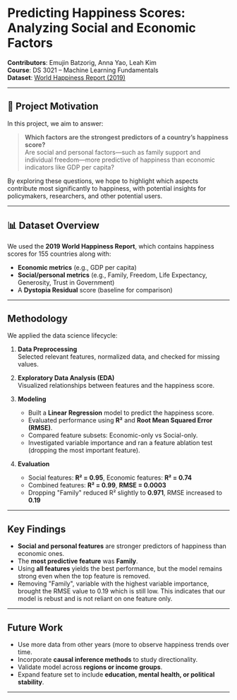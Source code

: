 # Predicting Happiness Scores: Analyzing Social and Economic Factors

**Contributors**: Emujin Batzorig, Anna Yao, Leah Kim  
**Course**: DS 3021 – Machine Learning Fundamentals  
**Dataset**: [World Happiness Report (2019)](https://www.kaggle.com/datasets/unsdsn/world-happiness)

---

## 🧠 Project Motivation

In this project, we aim to answer:

> **Which factors are the strongest predictors of a country’s happiness score?**  
> Are social and personal factors—such as family support and individual freedom—more predictive of happiness than economic indicators like GDP per capita?

By exploring these questions, we hope to highlight which aspects contribute most significantly to happiness, with potential insights for policymakers, researchers, and other potential users. 

---

## 📊 Dataset Overview

We used the **2019 World Happiness Report**, which contains happiness scores for 155 countries along with:
- **Economic metrics** (e.g., GDP per capita)
- **Social/personal metrics** (e.g., Family, Freedom, Life Expectancy, Generosity, Trust in Government)
- A **Dystopia Residual** score (baseline for comparison)

---

## Methodology

We applied the data science lifecycle:

1. **Data Preprocessing**  
   Selected relevant features, normalized data, and checked for missing values.

2. **Exploratory Data Analysis (EDA)**  
   Visualized relationships between features and the happiness score.

3. **Modeling**  
   - Built a **Linear Regression** model to predict the happiness score.
   - Evaluated performance using **R²** and **Root Mean Squared Error (RMSE)**.
   - Compared feature subsets: Economic-only vs Social-only.
   - Investigated variable importance and ran a feature ablation test (dropping the most important feature).

4. **Evaluation**  
   - Social features: **R² = 0.95**, Economic features: **R² = 0.74**
   - Combined features: **R² = 0.99**, **RMSE = 0.0003**
   - Dropping "Family" reduced R² slightly to **0.971**, RMSE increased to **0.19**

---

## Key Findings

- **Social and personal features** are stronger predictors of happiness than economic ones.
- The **most predictive feature** was **Family**.
- Using **all features** yields the best performance, but the model remains strong even when the top feature is removed.
- Removing "Family", variable with the highest variable importance, brought the RMSE value to 0.19 which is still low. This indicates that our model is rebust and is not reliant on one feature only. 
---

## Future Work

- Use more data from other years (more to observe happiness trends over time.
- Incorporate **causal inference methods** to study directionality.
- Validate model across **regions or income groups**.
- Expand feature set to include **education, mental health, or political stability**.

---

